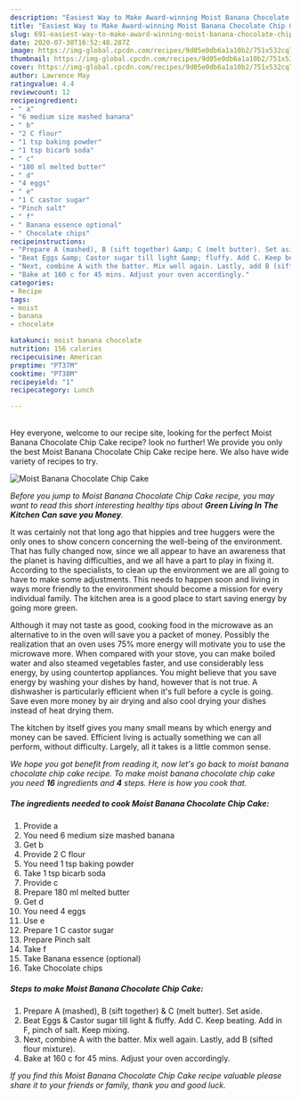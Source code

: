 ```yaml
---
description: "Easiest Way to Make Award-winning Moist Banana Chocolate Chip Cake"
title: "Easiest Way to Make Award-winning Moist Banana Chocolate Chip Cake"
slug: 691-easiest-way-to-make-award-winning-moist-banana-chocolate-chip-cake
date: 2020-07-30T16:52:48.287Z
image: https://img-global.cpcdn.com/recipes/9d05e0db6a1a10b2/751x532cq70/moist-banana-chocolate-chip-cake-recipe-main-photo.jpg
thumbnail: https://img-global.cpcdn.com/recipes/9d05e0db6a1a10b2/751x532cq70/moist-banana-chocolate-chip-cake-recipe-main-photo.jpg
cover: https://img-global.cpcdn.com/recipes/9d05e0db6a1a10b2/751x532cq70/moist-banana-chocolate-chip-cake-recipe-main-photo.jpg
author: Lawrence May
ratingvalue: 4.4
reviewcount: 12
recipeingredient:
- " a"
- "6 medium size mashed banana"
- " b"
- "2 C flour"
- "1 tsp baking powder"
- "1 tsp bicarb soda"
- " c"
- "180 ml melted butter"
- " d"
- "4 eggs"
- " e"
- "1 C castor sugar"
- "Pinch salt"
- " f"
- " Banana essence optional"
- " Chocolate chips"
recipeinstructions:
- "Prepare A (mashed), B (sift together) &amp; C (melt butter). Set aside."
- "Beat Eggs &amp; Castor sugar till light &amp; fluffy. Add C. Keep beating. Add in F, pinch of salt. Keep mixing."
- "Next, combine A with the batter. Mix well again. Lastly, add B (sifted flour mixture)."
- "Bake at 160 c for 45 mins. Adjust your oven accordingly."
categories:
- Recipe
tags:
- moist
- banana
- chocolate

katakunci: moist banana chocolate 
nutrition: 156 calories
recipecuisine: American
preptime: "PT37M"
cooktime: "PT38M"
recipeyield: "1"
recipecategory: Lunch

---
```

<br>
Hey everyone, welcome to our recipe site, looking for the perfect Moist Banana Chocolate Chip Cake recipe? look no further! We provide you only the best Moist Banana Chocolate Chip Cake recipe here. We also have wide variety of recipes to try.
<br>


![Moist Banana Chocolate Chip Cake](https://img-global.cpcdn.com/recipes/9d05e0db6a1a10b2/751x532cq70/moist-banana-chocolate-chip-cake-recipe-main-photo.jpg)

<i>Before you jump to Moist Banana Chocolate Chip Cake recipe, you may want to read this short interesting healthy tips about 
<strong>Green Living In The Kitchen Can save you Money</strong>.</i>
</br>

It was certainly not that long ago that hippies and tree huggers were the only ones to show concern concerning the well-being of the environment. That has fully changed now, since we all appear to have an awareness that the planet is having difficulties, and we all have a part to play in fixing it. According to the specialists, to clean up the environment we are all going to have to make some adjustments. This needs to happen soon and living in ways more friendly to the environment should become a mission for every individual family. The kitchen area is a good place to start saving energy by going more green.

Although it may not taste as good, cooking food in the microwave as an alternative to in the oven will save you a packet of money. Possibly the realization that an oven uses 75% more energy will motivate you to use the microwave more. When compared with your stove, you can make boiled water and also steamed vegetables faster, and use considerably less energy, by using countertop appliances. You might believe that you save energy by washing your dishes by hand, however that is not true. A dishwasher is particularly efficient when it's full before a cycle is going. Save even more money by air drying and also cool drying your dishes instead of heat drying them.

The kitchen by itself gives you many small means by which energy and money can be saved. Efficient living is actually something we can all perform, without difficulty. Largely, all it takes is a little common sense.


<i>We hope you got benefit from reading it, now let's go back to moist banana chocolate chip cake recipe. To make moist banana chocolate chip cake you need <strong>16</strong> ingredients and <strong>4</strong> steps. Here is how you cook that.
</i>

##### The ingredients needed to cook Moist Banana Chocolate Chip Cake:

1. Provide  a
1. You need 6 medium size mashed banana
1. Get  b
1. Provide 2 C flour
1. You need 1 tsp baking powder
1. Take 1 tsp bicarb soda
1. Provide  c
1. Prepare 180 ml melted butter
1. Get  d
1. You need 4 eggs
1. Use  e
1. Prepare 1 C castor sugar
1. Prepare Pinch salt
1. Take  f
1. Take  Banana essence (optional)
1. Take  Chocolate chips


##### Steps to make Moist Banana Chocolate Chip Cake:

1. Prepare A (mashed), B (sift together) &amp; C (melt butter). Set aside.
1. Beat Eggs &amp; Castor sugar till light &amp; fluffy. Add C. Keep beating. Add in F, pinch of salt. Keep mixing.
1. Next, combine A with the batter. Mix well again. Lastly, add B (sifted flour mixture).
1. Bake at 160 c for 45 mins. Adjust your oven accordingly.


<i>If you find this Moist Banana Chocolate Chip Cake recipe valuable please share it to your friends or family, thank you and good luck.</i>
